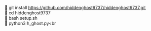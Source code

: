 




🔴 git install https://github.com/hiddenghost9737/hiddenghost9737.git</br>
🔴 cd hiddenghost9737<br>
🔴 bash setup.sh<br>
🔴 python3 h_ghost.py<br
